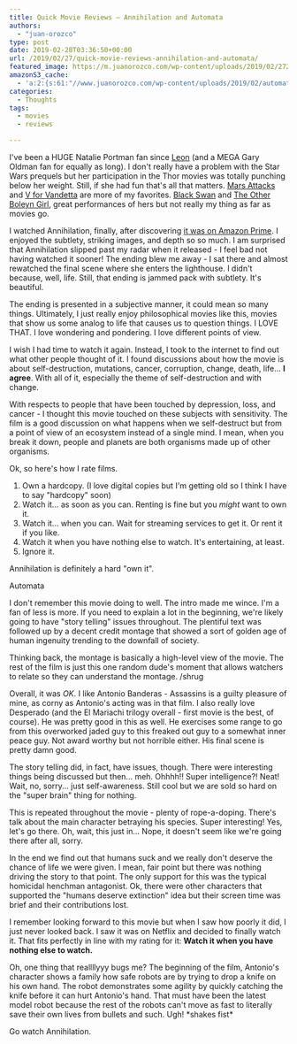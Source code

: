```yaml
---
title: Quick Movie Reviews – Annihilation and Automata
authors: 
  - "juan-orozco"
type: post
date: 2019-02-28T03:36:50+00:00
url: /2019/02/27/quick-movie-reviews-annihilation-and-automata/
featured_image: https://m.juanorozco.com/wp-content/uploads/2019/02/27222237/annihilation.jpeg
amazonS3_cache:
  - 'a:2:{s:61:"//www.juanorozco.com/wp-content/uploads/2019/02/automata.jpeg";i:145;s:68:"//m.juanorozco.com/wp-content/uploads/2019/02/27222240/automata.jpeg";i:145;}'
categories:
  - Thoughts
tags:
  - movies
  - reviews

---
```

I've been a HUGE Natalie Portman fan since [Leon][1] (and a MEGA Gary Oldman fan for equally as long). I don't really have a problem with the Star Wars prequels but her participation in the Thor movies was totally punching below her weight. Still, if she had fun that's all that matters. [Mars Attacks][2] and [V for Vandetta][3] are more of my favorites. [Black Swan][4] and [The Other Boleyn Girl][5], great performances of hers but not really my thing as far as movies go.

I watched Annihilation, finally, after discovering [it was on Amazon Prime][6]. I enjoyed the subtlety, striking images, and depth so so much. I am surprised that Annihilation slipped past my radar when it released - I feel bad not having watched it sooner! The ending blew me away - I sat there and almost rewatched the final scene where she enters the lighthouse. I didn't because, well, life. Still, that ending is jammed pack with subtlety. It's beautiful.

The ending is presented in a subjective manner, it could mean so many things. Ultimately, I just really enjoy philosophical movies like this, movies that show us some analog to life that causes us to question things. I LOVE THAT. I love wondering and pondering. I love different points of view.

I wish I had time to watch it again. Instead, I took to the internet to find out what other people thought of it. I found discussions about how the movie is about self-destruction, mutations, cancer, corruption, change, death, life...  **I agree**. With all of it, especially the theme of self-destruction and with change.

With respects to people that have been touched by depression, loss, and cancer - I thought this movie touched on these subjects with sensitivity. The film is a good discussion on what happens when we self-destruct but from a point of view of an ecosystem instead of a single mind. I mean, when you break it down, people and planets are both organisms made up of other organisms.

Ok, so here's how I rate films.

  1. Own a hardcopy. (I love digital copies but I'm getting old so I think I have to say "hardcopy" soon)
  2. Watch it... as soon as you can. Renting is fine but you _might_ want to own it.
  3. Watch it... when you can. Wait for streaming services to get it. Or rent it if you like.
  4. Watch it when you have nothing else to watch. It's entertaining, at least.
  5. Ignore it.

Annihilation is definitely a hard "own it".

<div class="wp-block-cover has-background-dim" style="background-image:url(https://m.juanorozco.com/wp-content/uploads/2019/02/27222240/automata.jpeg)">
  <p class="wp-block-cover-text">
    Automata
  </p>
</div>

I don't remember this movie doing to well. The intro made me wince. I'm a fan of less is more. If you need to explain a lot in the beginning, we're likely going to have "story telling" issues throughout. The plentiful text was followed up by a decent credit montage that showed a sort of golden age of human ingenuity trending to the downfall of society.

Thinking back, the montage is basically a high-level view of the movie. The rest of the film is just this one random dude's moment that allows watchers to relate so they can understand the montage. /shrug

Overall, it was _OK_. I like Antonio Banderas - Assassins is a guilty pleasure of mine, as corny as Antonio's acting was in that film. I also really love Desperado (and the El Mariachi trilogy overall - first movie is the best, of course). He was pretty good in this as well. He exercises some range to go from this overworked jaded guy to this freaked out guy to a somewhat inner peace guy. Not award worthy but not horrible either. His final scene is pretty damn good.

The story telling did, in fact, have issues, though. There were interesting things being discussed but then... meh. Ohhhh!! Super intelligence?! Neat! Wait, no, sorry... just self-awareness. Still cool but we are sold so hard on the "super brain" thing for nothing.

This is repeated throughout the movie - plenty of rope-a-doping. There's talk about the main character betraying his species. Super interesting! Yes, let's go there. Oh, wait, this just in... Nope, it doesn't seem like we're going there after all, sorry.

In the end we find out that humans suck and we really don't deserve the chance of life we were given. I mean, fair point but there was nothing driving the story to that point. The only support for this was the typical homicidal henchman antagonist. Ok, there were other characters that supported the "humans deserve extinction" idea but their screen time was brief and their contributions lost.

I remember looking forward to this movie but when I saw how poorly it did, I just never looked back. I saw it was on Netflix and decided to finally watch it. That fits perfectly in line with my rating for it: **Watch it when you have nothing else to watch.**

Oh, one thing that reallllyyy bugs me? The beginning of the film, Antonio's character shows a family how safe robots are by trying to drop a knife on his own hand. The robot demonstrates some agility by quickly catching the knife before it can hurt Antonio's hand. That must have been the latest model robot because the rest of the robots can't move as fast to literally save their own lives from bullets and such. Ugh! \*shakes fist\*

Go watch Annihilation.

 [1]: https://www.imdb.com/title/tt0110413/
 [2]: https://en.wikipedia.org/wiki/Mars_Attacks!
 [3]: https://en.wikipedia.org/wiki/V_for_Vendetta_(film)
 [4]: https://en.wikipedia.org/wiki/Black_Swan_(film)
 [5]: https://en.wikipedia.org/wiki/The_Other_Boleyn_Girl_(2008_film)
 [6]: https://www.amazon.com/Annihilation-Natalie-Portman/dp/B079Z18D2Z/